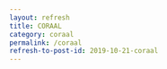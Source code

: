 ```yaml
---
layout: refresh
title: CORAAL
category: coraal
permalink: /coraal
refresh-to-post-id: 2019-10-21-coraal
---
```

